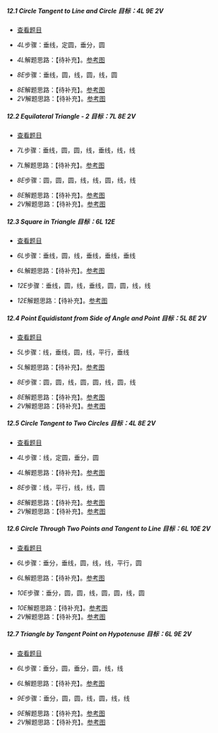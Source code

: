 ##### 12.1 Circle Tangent to Line and Circle *目标：4L 9E 2V*
- [查看题目](images/level/circle-tangent-c-l.png) 
+ *4L*步骤：垂线，定圆，垂分，圆
- *4L*解题思路：【待补充】。[参考图](solved/12.1.4L.png)
+ *8E*步骤：垂线，圆，线，圆，线，圆
- *8E*解题思路：【待补充】。[参考图](solved/12.1.8E.png)
- *2V*解题思路：【待补充】。[参考图](solved/12.1.2V.png)


##### 12.2 Equilateral Triangle - 2 *目标：7L 8E 2V*
- [查看题目](images/level/equilateral3.png) 
+ *7L*步骤：垂线，圆，圆，线，垂线，线，线
- *7L*解题思路：【待补充】。[参考图](solved/12.2.7L.png)
+ *8E*步骤：圆，圆，圆，线，线，圆，线，线
- *8E*解题思路：【待补充】。[参考图](solved/12.2.8E.png)
- *2V*解题思路：【待补充】。[参考图](solved/12.2.2V.png)


##### 12.3 Square in Triangle *目标：6L 12E*
- [查看题目](images/level/square-in-triangle.png) 
+ *6L*步骤：垂线，圆，线，垂线，垂线，垂线
- *6L*解题思路：【待补充】。[参考图](solved/12.3.6L.png)
+ *12E*步骤：垂线，圆，线，垂线，圆，圆，线，线
- *12E*解题思路：【待补充】。[参考图](solved/12.3.12E.png)


##### 12.4 Point Equidistant from Side of Angle and Point *目标：5L 8E 2V*
- [查看题目](images/level/equidistant2.png) 
+ *5L*步骤：线，垂线，圆，线，平行，垂线
- *5L*解题思路：【待补充】。[参考图](solved/12.4.5L.png)
+ *8E*步骤：圆，圆，线，圆，圆，线，圆，线
- *8E*解题思路：【待补充】。[参考图](solved/12.4.8E.png)
- *2V*解题思路：【待补充】。[参考图](solved/12.4.2V.png)


##### 12.5 Circle Tangent to Two Circles *目标：4L 8E 2V*
- [查看题目](images/level/circle-tangent-c-c.png) 
+ *4L*步骤：线，定圆，垂分，圆
- *4L*解题思路：【待补充】。[参考图](solved/12.5.4L.png)
+ *8E*步骤：线，平行，线，线，圆
- *8E*解题思路：【待补充】。[参考图](solved/12.5.8E.png)
- *2V*解题思路：【待补充】。[参考图](solved/12.5.2V.png)


##### 12.6 Circle Through Two Points and Tangent to Line *目标：6L 10E 2V*
- [查看题目](images/level/circle-tangent-p-p-l.png) 
+ *6L*步骤：垂分，垂线，圆，线，线，平行，圆
- *6L*解题思路：【待补充】。[参考图](solved/12.6.6L.png)
+ *10E*步骤：垂分，圆，圆，线，圆，圆，线，圆
- *10E*解题思路：【待补充】。[参考图](solved/12.6.10E.png)
- *2V*解题思路：【待补充】。[参考图](solved/12.6.2V.png)


##### 12.7 Triangle by Tangent Point on Hypotenuse *目标：6L 9E 2V*
- [查看题目](images/level/r-tr-by-hyp-and-tangent-pt.png) 
+ *6L*步骤：垂分，圆，垂分，圆，线，线
- *6L*解题思路：【待补充】。[参考图](solved/12.7.6L.png)
+ *9E*步骤：垂分，圆，圆，线，圆，线，线
- *9E*解题思路：【待补充】。[参考图](solved/12.7.9E.png)
- *2V*解题思路：【待补充】。[参考图](solved/12.7.2V.png)

